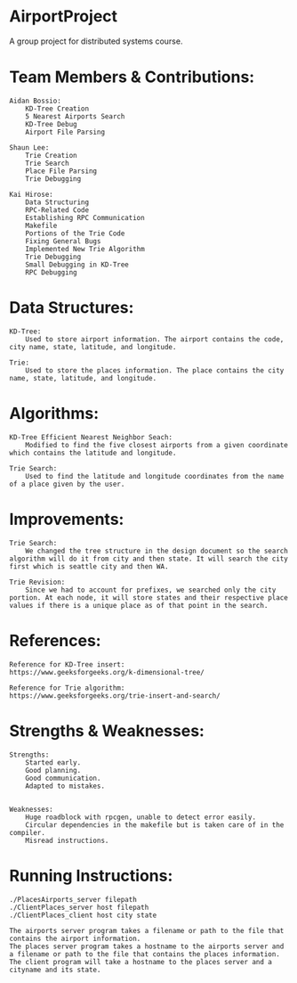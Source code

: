 # AirportProject
A group project for distributed systems course.

# Team Members & Contributions:

	Aidan Bossio: 
		KD-Tree Creation
		5 Nearest Airports Search
		KD-Tree Debug
		Airport File Parsing
	
	Shaun Lee:
		Trie Creation
		Trie Search
		Place File Parsing
		Trie Debugging
		
	Kai Hirose:
		Data Structuring
		RPC-Related Code
		Establishing RPC Communication
		Makefile
		Portions of the Trie Code
		Fixing General Bugs
		Implemented New Trie Algorithm
		Trie Debugging
		Small Debugging in KD-Tree
		RPC Debugging
	
# Data Structures:
	
	KD-Tree: 
		Used to store airport information. The airport contains the code, city name, state, latitude, and longitude.
		
	Trie: 
		Used to store the places information. The place contains the city name, state, latitude, and longitude.
	
# Algorithms:
	
	KD-Tree Efficient Nearest Neighbor Seach: 
		Modified to find the five closest airports from a given coordinate which contains the latitude and longitude.
		
	Trie Search:
		Used to find the latitude and longitude coordinates from the name of a place given by the user.
		
# Improvements:
	Trie Search: 
		We changed the tree structure in the design document so the search algorithm will do it from city and then state. It will search the city first which is seattle city and then WA.
	
	Trie Revision: 
		Since we had to account for prefixes, we searched only the city portion. At each node, it will store states and their respective place values if there is a unique place as of that point in the search.
	
# References:

	Reference for KD-Tree insert:
	https://www.geeksforgeeks.org/k-dimensional-tree/
	
	Reference for Trie algorithm:
	https://www.geeksforgeeks.org/trie-insert-and-search/
		
		
# Strengths & Weaknesses:

	Strengths: 
		Started early.
		Good planning.
		Good communication.
		Adapted to mistakes.
		
		
	Weaknesses: 
		Huge roadblock with rpcgen, unable to detect error easily.
		Circular dependencies in the makefile but is taken care of in the compiler.
		Misread instructions.
		
		
# Running Instructions:
	
	./PlacesAirports_server filepath
	./ClientPlaces_server host filepath
	./ClientPlaces_client host city state
	
	The airports server program takes a filename or path to the file that contains the airport information.
	The places server program takes a hostname to the airports server and a filename or path to the file that contains the places information.
	The client program will take a hostname to the places server and a cityname and its state.
	



